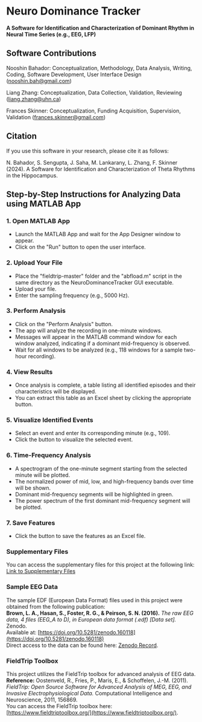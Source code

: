 # Neuro Dominance Tracker

**A Software for Identification and Characterization of Dominant Rhythm in Neural Time Series (e.g., EEG, LFP)**

## Software Contributions
Nooshin Bahador: Conceptualization, Methodology, Data Analysis, Writing, Coding, Software Development, User Interface Design (nooshin.bah@gmail.com)

Liang Zhang: Conceptualization, Data Collection, Validation, Reviewing (liang.zhang@uhn.ca)

Frances Skinner: Conceptualization, Funding Acquisition, Supervision, Validation (frances.skinner@gmail.com)


## Citation

If you use this software in your research, please cite it as follows:

N. Bahador, S. Sengupta, J. Saha, M. Lankarany, L. Zhang, F. Skinner (2024). A Software for Identification and Characterization of Theta Rhythms in the Hippocampus.



## Step-by-Step Instructions for Analyzing Data using MATLAB App

### 1. Open MATLAB App
- Launch the MATLAB App and wait for the App Designer window to appear.
- Click on the "Run" button to open the user interface.

### 2. Upload Your File
-  Place the "fieldtrip-master" folder and the "abfload.m" script in the same directory as the NeuroDominanceTracker GUI executable.
-  Upload your file.
-  Enter the sampling frequency (e.g., 5000 Hz).

### 3. Perform Analysis
- Click on the "Perform Analysis" button.
- The app will analyze the recording in one-minute windows.
- Messages will appear in the MATLAB command window for each window analyzed, indicating if a dominant mid-frequency is observed.
- Wait for all windows to be analyzed (e.g., 118 windows for a sample two-hour recording).

### 4. View Results
- Once analysis is complete, a table listing all identified episodes and their characteristics will be displayed.
- You can extract this table as an Excel sheet by clicking the appropriate button.

### 5. Visualize Identified Events
- Select an event and enter its corresponding minute (e.g., 109).
- Click the button to visualize the selected event.

### 6. Time-Frequency Analysis
- A spectrogram of the one-minute segment starting from the selected minute will be plotted.
- The normalized power of mid, low, and high-frequency bands over time will be shown.
- Dominant mid-frequency segments will be highlighted in green.
- The power spectrum of the first dominant mid-frequency segment will be plotted.

### 7. Save Features
- Click the button to save the features as an Excel file.


### Supplementary Files
You can access the supplementary files for this project at the following link:  
[Link to Supplementary Files]([https://github.com/nbahador/NeuroDominanceTrackerApp/blob/main/Supplementary%20Files/LinkToSupplementaryFiles.txt](https://drive.google.com/drive/folders/1nGNilfRJpRDW0qyWoCaRk4ggA7oqxazs?usp=sharing))

### Sample EEG Data
The sample EDF (European Data Format) files used in this project were obtained from the following publication:  
**Brown, L. A., Hasan, S., Foster, R. G., & Peirson, S. N. (2016).** *The raw EEG data, 4 files (EEG_A to D), in European data format (.edf) [Data set].* Zenodo.  
Available at: [https://doi.org/10.5281/zenodo.160118](https://doi.org/10.5281/zenodo.160118)  
Direct access to the data can be found here: [Zenodo Record](https://zenodo.org/records/160118).

### FieldTrip Toolbox
This project utilizes the FieldTrip toolbox for advanced analysis of EEG data.  
**Reference:** Oostenveld, R., Fries, P., Maris, E., & Schoffelen, J.-M. (2011). *FieldTrip: Open Source Software for Advanced Analysis of MEG, EEG, and Invasive Electrophysiological Data.* Computational Intelligence and Neuroscience, 2011, 156869.  
You can access the FieldTrip toolbox here: [https://www.fieldtriptoolbox.org/](https://www.fieldtriptoolbox.org/).

